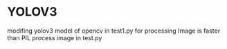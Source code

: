 # YOLOV3
modifing yolov3 model of opencv in test1.py for processing Image is faster than PIL process image in test.py
